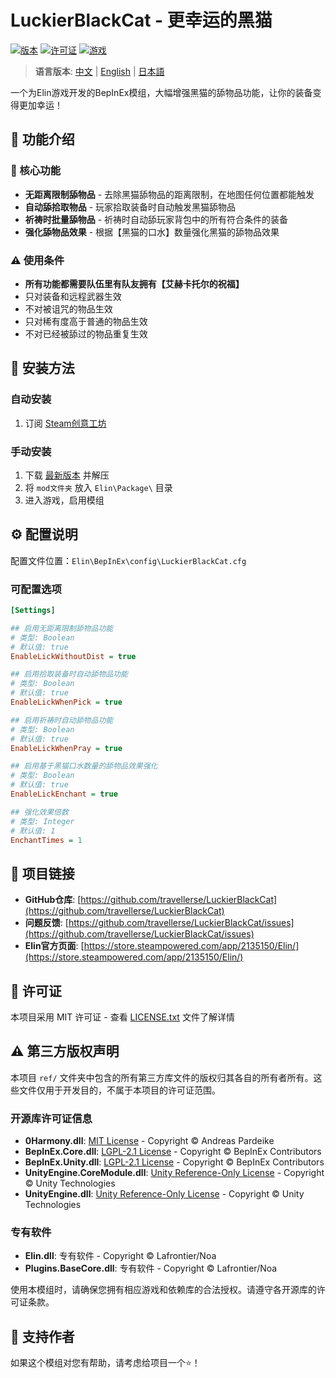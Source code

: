 # LuckierBlackCat - 更幸运的黑猫

[![版本](https://img.shields.io/badge/版本-0.4.1.0-blue.svg)](https://github.com/travellerse/LuckierBlackCat/releases)
[![许可证](https://img.shields.io/badge/许可证-MIT-green.svg)](LICENSE.txt)
[![游戏](https://img.shields.io/badge/游戏-Elin-orange.svg)](https://store.steampowered.com/app/2135150/Elin/)

> **语言版本**: [中文](README.md) | [English](README_EN.md) | [日本語](README_JP.md)

一个为Elin游戏开发的BepInEx模组，大幅增强黑猫的舔物品功能，让你的装备变得更加幸运！

## 📖 功能介绍

### 🎯 核心功能

- **无距离限制舔物品** - 去除黑猫舔物品的距离限制，在地图任何位置都能触发
- **自动舔拾取物品** - 玩家拾取装备时自动触发黑猫舔物品
- **祈祷时批量舔物品** - 祈祷时自动舔玩家背包中的所有符合条件的装备
- **强化舔物品效果** - 根据【黑猫的口水】数量强化黑猫的舔物品效果

### ⚠️ 使用条件

- **所有功能都需要队伍里有队友拥有【艾赫卡托尔的祝福】**
- 只对装备和远程武器生效
- 不对被诅咒的物品生效
- 只对稀有度高于普通的物品生效
- 不对已经被舔过的物品重复生效

## 🔧 安装方法

### 自动安装

1. 订阅 [Steam创意工坊](https://steamcommunity.com/sharedfiles/filedetails/?id=3366709105)

### 手动安装

1. 下载 [最新版本](https://github.com/travellerse/LuckierBlackCat/releases) 并解压
2. 将 `mod文件夹` 放入 `Elin\Package\` 目录
3. 进入游戏，启用模组

## ⚙️ 配置说明

配置文件位置：`Elin\BepInEx\config\LuckierBlackCat.cfg`

### 可配置选项

```ini
[Settings]

## 启用无距离限制舔物品功能
# 类型: Boolean
# 默认值: true
EnableLickWithoutDist = true

## 启用拾取装备时自动舔物品功能
# 类型: Boolean  
# 默认值: true
EnableLickWhenPick = true

## 启用祈祷时自动舔物品功能
# 类型: Boolean
# 默认值: true
EnableLickWhenPray = true

## 启用基于黑猫口水数量的舔物品效果强化
# 类型: Boolean
# 默认值: true
EnableLickEnchant = true

## 强化效果倍数
# 类型: Integer
# 默认值: 1
EnchantTimes = 1
```

## 🔗 项目链接

- **GitHub仓库**: [https://github.com/travellerse/LuckierBlackCat](https://github.com/travellerse/LuckierBlackCat)
- **问题反馈**: [https://github.com/travellerse/LuckierBlackCat/issues](https://github.com/travellerse/LuckierBlackCat/issues)
- **Elin官方页面**: [https://store.steampowered.com/app/2135150/Elin/](https://store.steampowered.com/app/2135150/Elin/)

## 📄 许可证

本项目采用 MIT 许可证 - 查看 [LICENSE.txt](LICENSE.txt) 文件了解详情

## ⚠️ 第三方版权声明

本项目 `ref/` 文件夹中包含的所有第三方库文件的版权归其各自的所有者所有。这些文件仅用于开发目的，不属于本项目的许可证范围。

### 开源库许可证信息

- **0Harmony.dll**: [MIT License](https://github.com/pardeike/Harmony/blob/master/LICENSE) - Copyright © Andreas Pardeike
- **BepInEx.Core.dll**: [LGPL-2.1 License](https://github.com/BepInEx/BepInEx/blob/master/LICENSE) - Copyright © BepInEx Contributors  
- **BepInEx.Unity.dll**: [LGPL-2.1 License](https://github.com/BepInEx/BepInEx/blob/master/LICENSE) - Copyright © BepInEx Contributors
- **UnityEngine.CoreModule.dll**: [Unity Reference-Only License](https://unity.com/legal/licenses/unity-reference-only-license) - Copyright © Unity Technologies
- **UnityEngine.dll**: [Unity Reference-Only License](https://unity.com/legal/licenses/unity-reference-only-license) - Copyright © Unity Technologies

### 专有软件

- **Elin.dll**: 专有软件 - Copyright © Lafrontier/Noa
- **Plugins.BaseCore.dll**: 专有软件 - Copyright © Lafrontier/Noa

使用本模组时，请确保您拥有相应游戏和依赖库的合法授权。请遵守各开源库的许可证条款。

## 💖 支持作者

如果这个模组对您有帮助，请考虑给项目一个⭐！
